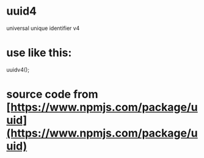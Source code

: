 # uuid4
universal unique identifier v4

# use like this:
uuidv4();

# source code from [https://www.npmjs.com/package/uuid](https://www.npmjs.com/package/uuid)
